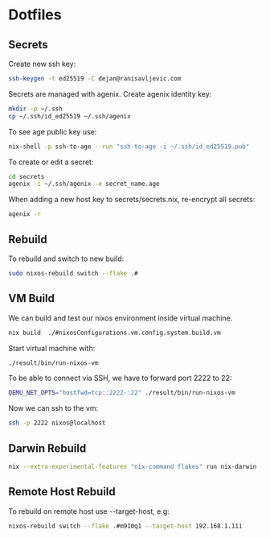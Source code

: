 # Dotfiles

## Secrets

Create new ssh key:

```bash
ssh-keygen -t ed25519 -C dejan@ranisavljevic.com
```

Secrets are managed with agenix.
Create agenix identity key:

```bash
mkdir -p ~/.ssh
cp ~/.ssh/id_ed25519 ~/.ssh/agenix
```

To see age public key use:

```bash
nix-shell -p ssh-to-age --run "ssh-to-age -i ~/.ssh/id_ed25519.pub"
```

To create or edit a secret:

```bash
cd secrets
agenix -i ~/.ssh/agenix -e secret_name.age
```

When adding a new host key to secrets/secrets.nix, re-encrypt all secrets:

```bash
agenix -r
```

## Rebuild

To rebuild and switch to new build:

```bash
sudo nixos-rebuild switch --flake .#
```

## VM Build

We can build and test our nixos environment inside virtual machine.

```bash
nix build  ./#nixosConfigurations.vm.config.system.build.vm
```

Start virtual machine with:

```bash
./result/bin/run-nixos-vm
```

To be able to connect via SSH, we have to forward port 2222 to 22:

```bash
QEMU_NET_OPTS="hostfwd=tcp::2222-:22" ./result/bin/run-nixos-vm
```

Now we can ssh to the vm:

```bash
ssh -p 2222 nixos@localhost
```

## Darwin Rebuild

```bash
nix --extra-experimental-features "nix-command flakes" run nix-darwin -- switch --flake .#
```

## Remote Host Rebuild

To rebuild on remote host use --target-host, e.g:

```bash
nixos-rebuild switch --flake .#m910q1 --target-host 192.168.1.111
```

